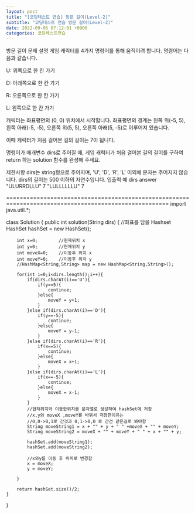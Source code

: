 ```yaml
---
layout: post
title: "[코딩테스트 연습] 방문 길이(Level-2)"
subtitle: "코딩테스트 연습 방문 길이(Level-2)"
date: 2022-09-06 07:12:01 +0900
categories: 코딩테스트연습
---
```

방문 길이
문제 설명
게임 캐릭터를 4가지 명령어를 통해 움직이려 합니다. 명령어는 다음과 같습니다.

U: 위쪽으로 한 칸 가기

D: 아래쪽으로 한 칸 가기

R: 오른쪽으로 한 칸 가기

L: 왼쪽으로 한 칸 가기

캐릭터는 좌표평면의 (0, 0) 위치에서 시작합니다. 좌표평면의 경계는 왼쪽 위(-5, 5), 왼쪽 아래(-5, -5), 오른쪽 위(5, 5), 오른쪽 아래(5, -5)로 이루어져 있습니다.


이때 캐릭터가 처음 걸어본 길의 길이는 7이 됩니다.

명령어가 매개변수 dirs로 주어질 때, 게임 캐릭터가 처음 걸어본 길의 길이를 구하여 return 하는 solution 함수를 완성해 주세요.

제한사항
dirs는 string형으로 주어지며, 'U', 'D', 'R', 'L' 이외에 문자는 주어지지 않습니다.
dirs의 길이는 500 이하의 자연수입니다.
입출력 예
dirs	answer
"ULURRDLLU"	7
"LULLLLLLU"	7

======================================================================================================
import java.util.*;

class Solution {
    public int solution(String dirs) {
        //좌표를 담을 Hashset
        HashSet<String> hashSet = new HashSet<String>();
        
        int x=0;        //현재위치 x
        int y=0;        //현재위치 y
        int moveX=0;    //이동후 위치 x
        int moveY=0;    //이동후 위치 y
        //HashMap<String,String> map = new HashMap<String,String>();
        
        for(int i=0;i<dirs.length();i++){
            if(dirs.charAt(i)=='U'){
                if(y==5){
                    continue;
                }else{
                    moveY = y+1;
                }                
            }else if(dirs.charAt(i)=='D'){
                if(y==-5){
                    continue;
                }else{
                    moveY = y-1;
                }                
            }else if(dirs.charAt(i)=='R'){
                if(x==5){
                    continue;
                }else{
                    moveX = x+1;
                }                
            }else if(dirs.charAt(i)=='L'){
                if(x==-5){
                    continue;
                }else{
                    moveX = x-1;
                }
            }
            //현재위치와 이동한위치를 문자열로 생성하여 hashSet에 저장
            //x,y와 moveX ,moveY를 바꿔서 저장한이유는
            //0,0->0,1로 간것과 0,1->0,0 로 간건 같은길로 봐야함
            String moveString1 = x + "" + y + " " +moveX + "" + moveY;
            String moveString2 = moveX + "" + moveY + " " + x + "" + y;
            
            hashSet.add(moveString1);
            hashSet.add(moveString2);
            
            //x와y를 이동 후 위치로 변경함
            x = moveX;
            y = moveY;
            
        }
        
        return hashSet.size()/2;
    }
}
